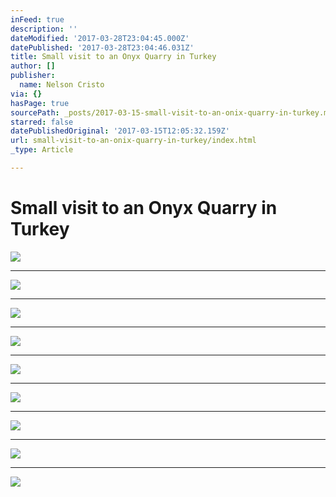```yaml
---
inFeed: true
description: ''
dateModified: '2017-03-28T23:04:45.000Z'
datePublished: '2017-03-28T23:04:46.031Z'
title: Small visit to an Onyx Quarry in Turkey
author: []
publisher:
  name: Nelson Cristo
via: {}
hasPage: true
sourcePath: _posts/2017-03-15-small-visit-to-an-onix-quarry-in-turkey.md
starred: false
datePublishedOriginal: '2017-03-15T12:05:32.159Z'
url: small-visit-to-an-onix-quarry-in-turkey/index.html
_type: Article

---
```

# Small visit to an Onyx Quarry in Turkey
![](https://the-grid-user-content.s3-us-west-2.amazonaws.com/ecfca966-7346-4494-bf0f-16ae4eaeff83.jpg)

---

![](https://the-grid-user-content.s3-us-west-2.amazonaws.com/c25dbb17-9300-4c0e-a574-8411fad7152e.jpg)

---

![](https://the-grid-user-content.s3-us-west-2.amazonaws.com/99ca2c0f-1ea5-40ef-a591-87090c180608.jpg)

---

![](https://the-grid-user-content.s3-us-west-2.amazonaws.com/27827891-3b46-4e78-93e7-a2f6e7a8881f.jpg)

---

![](https://the-grid-user-content.s3-us-west-2.amazonaws.com/d4b69760-e10a-4b77-bf19-24cf902932c4.jpg)

---

![](https://the-grid-user-content.s3-us-west-2.amazonaws.com/0535f4c0-7f1f-490d-ba6c-921857ddfcdb.jpg)

---

![](https://the-grid-user-content.s3-us-west-2.amazonaws.com/cf59e956-2714-4774-832b-1963a7fd0a16.jpg)

---

![](https://the-grid-user-content.s3-us-west-2.amazonaws.com/efd820a8-d276-450b-a602-57a219cb378d.jpg)

---

![](https://the-grid-user-content.s3-us-west-2.amazonaws.com/51a3663c-3579-4bc1-bd21-0963849a3252.jpg)